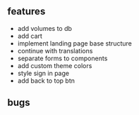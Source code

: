 ## features

- add volumes to db
- add cart
- implement landing page base structure
- continue with translations
- separate forms to components
- add custom theme colors
- style sign in page
- add back to top btn

## bugs
